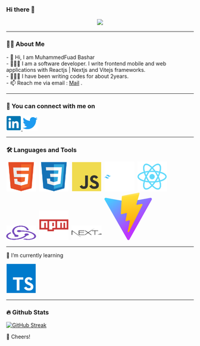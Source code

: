 ### Hi there 👋

<div id="header" align="center">
  <img src="https://media.giphy.com/media/M9gbBd9nbDrOTu1Mqx/giphy.gif" width="100"/>
</div>
<!-- <div align="center">
  <img src="https://komarev.com/ghpvc/?username=annonymousauthority&style=flat-square&color=blue" alt=""/>
  ![Profile Views](https://komarev.com/ghpvc/?username=primeford&color=c1c1c1)
</div> -->

---
### 👨‍💻 About Me
<div id="body" align="left">
  - 👋 Hi, I am MuhammedFuad Bashar <br>
  - 👨🏾‍💻 I am a software developer. I write frontend mobile and web applications with Reactjs | Nextjs and Vitejs frameworks. <br>
  - 👨🏾‍💼 I have been writing codes for about 2years. <br>
  - 📫 Reach me via email :  <a href="mailto:wolabash@gmail.com">Mail</a>
.
</div>

---
### 🚀 You can connect with me on
<div>
  <a href="https://linkedin.com/in/muhammedfuad-bashar">
    <img src="https://github.com/devicons/devicon/blob/master/icons/linkedin/linkedin-original.svg" alt="LinkedIn" width="40" height="40"/>
  </a>
  <a href="https://twitter.com/BMuhammedfuad">
    <img src="https://github.com/devicons/devicon/blob/master/icons/twitter/twitter-original.svg" alt="Twitter" width="40" height="40"/>
  </a>
</div>

---

### 🛠️ Languages and Tools
<div>
  <img src="https://github.com/devicons/devicon/blob/master/icons/html5/html5-original.svg" title="HTML5" alt="HTML5" width="80" height="80"/>&nbsp;
    <img src="https://github.com/devicons/devicon/blob/master/icons/css3/css3-original.svg" title="CSS3" alt="CSS3" width="80" height="80"/>&nbsp;
<!--     <img src="https://github.com/devicons/devicon/blob/master/icons/figma/figma-original.svg" title="Figma" alt="Figma" width="80" height="80"/>&nbsp; -->
    <img src="https://github.com/devicons/devicon/blob/master/icons/javascript/javascript-original.svg" title="JavaScript" alt="JavaScript" width="80" height="80"/>&nbsp;
  <img src="https://github.com/devicons/devicon/blob/master/icons/tailwindcss/tailwindcss-original-wordmark.svg" title="tailwindcss" alt="tailwindcss" width="80" height="80"/>&nbsp;
    <img src="https://github.com/devicons/devicon/blob/master/icons/react/react-original.svg" title="React" alt="React" width="80" height="80"/>&nbsp;
    <img src="https://github.com/devicons/devicon/blob/master/icons/redux/redux-original.svg" title="Redux" alt="Redux" width="80" height="40"/>&nbsp;
 <img src="https://github.com/devicons/devicon/blob/master/icons/npm/npm-original-wordmark.svg" title="npm" alt="npm" width="80" height="80"/>&nbsp;
 <img src="https://github.com/devicons/devicon/blob/master/icons/nextjs/nextjs-original-wordmark.svg" title="Nextjs" alt="Nextjs" width="80" height="40"/>&nbsp;
  <?xml version="1.0" encoding="UTF-8"?>
<svg xmlns="http://www.w3.org/2000/svg" xmlns:xlink="http://www.w3.org/1999/xlink" width="128px" height="128px" viewBox="0 0 128 128" version="1.1">
<defs>
<linearGradient id="linear0" gradientUnits="userSpaceOnUse" x1="-0.00828" y1="0.07652" x2="0.57636" y2="0.78411" gradientTransform="matrix(126.644531,0,0,113.570312,0.445312,14.089844)">
<stop offset="0" style="stop-color:rgb(25.490196%,81.960784%,100%);stop-opacity:1;"/>
<stop offset="1" style="stop-color:rgb(74.117647%,20.392157%,99.607843%);stop-opacity:1;"/>
</linearGradient>
<linearGradient id="linear1" gradientUnits="userSpaceOnUse" x1="0.43376" y1="0.02242" x2="0.50316" y2="0.8903" gradientTransform="matrix(58.285156,0,0,106.417969,44.003906,0.03125)">
<stop offset="0" style="stop-color:rgb(100%,91.764706%,51.372549%);stop-opacity:1;"/>
<stop offset="0.08333" style="stop-color:rgb(100%,86.666667%,20.784314%);stop-opacity:1;"/>
<stop offset="1" style="stop-color:rgb(100%,65.882353%,0%);stop-opacity:1;"/>
</linearGradient>
</defs>
<g id="surface1">
<path style=" stroke:none;fill-rule:nonzero;fill:url(#linear0);" d="M 127.089844 18.894531 L 67.195312 125.996094 C 65.957031 128.207031 62.78125 128.21875 61.527344 126.019531 L 0.445312 18.90625 C -0.921875 16.507812 1.128906 13.601562 3.84375 14.089844 L 63.804688 24.804688 C 64.1875 24.875 64.578125 24.875 64.960938 24.804688 L 123.664062 14.105469 C 126.371094 13.609375 128.433594 16.492188 127.089844 18.894531 Z M 127.089844 18.894531 "/>
<path style=" stroke:none;fill-rule:nonzero;fill:url(#linear1);" d="M 92.363281 0.03125 L 48.042969 8.714844 C 47.3125 8.859375 46.773438 9.476562 46.730469 10.21875 L 44.003906 56.265625 C 43.972656 56.777344 44.1875 57.273438 44.578125 57.605469 C 44.96875 57.9375 45.492188 58.0625 45.992188 57.949219 L 58.335938 55.101562 C 59.488281 54.832031 60.53125 55.851562 60.292969 57.011719 L 56.628906 74.964844 C 56.382812 76.171875 57.515625 77.207031 58.695312 76.847656 L 66.316406 74.53125 C 67.5 74.171875 68.636719 75.210938 68.386719 76.417969 L 62.558594 104.621094 C 62.195312 106.382812 64.539062 107.34375 65.519531 105.832031 L 66.171875 104.824219 L 102.289062 32.746094 C 102.894531 31.539062 101.851562 30.160156 100.527344 30.417969 L 87.824219 32.867188 C 86.628906 33.097656 85.613281 31.988281 85.953125 30.820312 L 94.242188 2.078125 C 94.578125 0.910156 93.558594 -0.203125 92.363281 0.03125 Z M 92.363281 0.03125 "/>
</g>
</svg>

</div>

---
🌱 I’m currently learning

<div>
<img src="https://github.com/devicons/devicon/blob/master/icons/typescript/typescript-original.svg" title="TypeScript" alt="TypeScript" width="80" height="80"/>&nbsp;
  
<!--  <img src="https://github.com/devicons/devicon/blob/master/icons/react/react-original.svg" title="React" alt="React" width="80" height="80"/>&nbsp;
    <img src="https://github.com/devicons/devicon/blob/master/icons/python/python-original.svg" title="Redux" alt="Redux" width="80" height="40"/>&nbsp;
 <img src="https://github.com/devicons/devicon/blob/master/icons/npm/npm-original-wordmark.svg" title="npm" alt="npm" width="80" height="80"/>&nbsp;
 <img src="https://github.com/devicons/devicon/blob/master/icons/nextjs/nextjs-original-wordmark.svg" title="Nextjs" alt="Nextjs" width="80" height="40"/>&nbsp;
<img src="https://github.com/devicons/devicon/blob/master/icons/typescript/typescript-original.svg" title="tailwindcss" alt="tailwindcss" width="80" height="80"/>&nbsp;
<img src="https://github.com/devicons/devicon/blob/master/icons/tailwindcss/tailwindcss-original-wordmark.svg" title="tailwindcss" alt="tailwindcss" width="80" height="80"/>&nbsp; -->
<!-- </div> -->
---

### 🔥 Github Stats

[![GitHub Streak](https://streak-stats.demolab.com/?user=PrimeFord&theme=dark&background=000000)](https://git.io/streak-stats)
<!-- [![PrimeFord's GitHub stats](https://github-readme-stats.vercel.app/api?username=primeford)](https://github.com/anuraghazra/github-readme-stats) -->
<!-- [![Top Langs](https://github-readme-stats.vercel.app/api/top-langs/?username=primeford&layout=compact&theme=vision-friendly-dark)](https://github.com/anuraghazra/github-readme-stats) -->

🥂 Cheers!

<!--
**PrimeFord/PrimeFord** is a ✨ _special_ ✨ repository because its `README.md` (this file) appears on your GitHub profile.

Here are some ideas to get you started:

- 🔭 I’m currently working on ...
- 🌱 I’m currently learning ...
- 👯 I’m looking to collaborate on ...
- 🤔 I’m looking for help with ...
- 💬 Ask me about ...
- 📫 How to reach me: ...
- 😄 Pronouns: ...
- ⚡ Fun fact: ...
-->
